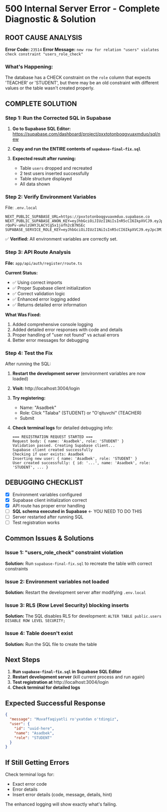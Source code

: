 # 500 Internal Server Error - Complete Diagnostic & Solution

## ROOT CAUSE ANALYSIS

**Error Code:** `23514`
**Error Message:** `new row for relation "users" violates check constraint "users_role_check"`

### What's Happening:
The database has a CHECK constraint on the `role` column that expects 'TEACHER' or 'STUDENT', but there may be an old constraint with different values or the table wasn't created properly.

## COMPLETE SOLUTION

### Step 1: Run the Corrected SQL in Supabase

1. **Go to Supabase SQL Editor:**
   https://supabase.com/dashboard/project/pxxtotonboqgvuaxmduo/sql/new

2. **Copy and run the ENTIRE contents of `supabase-final-fix.sql`**

3. **Expected result after running:**
   - Table `users` dropped and recreated
   - 2 test users inserted successfully
   - Table structure displayed
   - All data shown

### Step 2: Verify Environment Variables

File: `.env.local`
```env
NEXT_PUBLIC_SUPABASE_URL=https://pxxtotonboqgvuaxmduo.supabase.co
NEXT_PUBLIC_SUPABASE_ANON_KEY=eyJhbGciOiJIUzI1NiIsInR5cCI6IkpXVCJ9.eyJpc3MiOiJzdXBhYmFzZSIsInJlZiI6InB4eHRvdG9uYm9xZ3Z1YXhtZHVvIiwicm9sZSI6ImFub24iLCJpYXQiOjE3NTk5ODAwODMsImV4cCI6MjA3NTU1NjA4M30.P7GdTr-rQoPv-uHulzUHYJLACYCg5x1jofh2cB7NSEc
SUPABASE_SERVICE_ROLE_KEY=eyJhbGciOiJIUzI1NiIsInR5cCI6IkpXVCJ9.eyJpc3MiOiJzdXBhYmFzZSIsInJlZiI6InB4eHRvdG9uYm9xZ3Z1YXhtZHVvIiwicm9sZSI6InNlcnZpY2Vfcm9sZSIsImlhdCI6MTc1OTk4MDA4MywiZXhwIjoyMDc1NTU2MDgzfQ.S4SSNyfgyD15hRB_yqvTcrZAxCnLpfvZY_GjEdoiVXI
```

✅ **Verified:** All environment variables are correctly set.

### Step 3: API Route Analysis

**File:** `app/api/auth/register/route.ts`

**Current Status:**
- ✅ Using correct imports
- ✅ Proper Supabase client initialization
- ✅ Correct validation logic
- ✅ Enhanced error logging added
- ✅ Returns detailed error information

**What Was Fixed:**
1. Added comprehensive console logging
2. Added detailed error responses with code and details
3. Proper handling of "user not found" vs actual errors
4. Better error messages for debugging

### Step 4: Test the Fix

After running the SQL:

1. **Restart the development server** (environment variables are now loaded)
2. **Visit:** http://localhost:3004/login
3. **Try registering:**
   - Name: "Asadbek"
   - Role: Click "Talaba" (STUDENT) or "O'qituvchi" (TEACHER)
   - Submit

4. **Check terminal logs** for detailed debugging info:
   ```
   === REGISTRATION REQUEST STARTED ===
   Request body: { name: 'Asadbek', role: 'STUDENT' }
   Validation passed. Creating Supabase client...
   Supabase client created successfully
   Checking if user exists: Asadbek
   Inserting new user: { name: 'Asadbek', role: 'STUDENT' }
   User created successfully: { id: '...', name: 'Asadbek', role: 'STUDENT', ... }
   ```

## DEBUGGING CHECKLIST

- [x] Environment variables configured
- [x] Supabase client initialization correct
- [x] API route has proper error handling
- [ ] **SQL schema executed in Supabase** ← YOU NEED TO DO THIS
- [ ] Server restarted after running SQL
- [ ] Test registration works

## Common Issues & Solutions

### Issue 1: "users_role_check" constraint violation
**Solution:** Run `supabase-final-fix.sql` to recreate the table with correct constraints

### Issue 2: Environment variables not loaded
**Solution:** Restart the development server after modifying `.env.local`

### Issue 3: RLS (Row Level Security) blocking inserts
**Solution:** The SQL disables RLS for development: `ALTER TABLE public.users DISABLE ROW LEVEL SECURITY;`

### Issue 4: Table doesn't exist
**Solution:** Run the SQL file to create the table

## Next Steps

1. **Run `supabase-final-fix.sql` in Supabase SQL Editor**
2. **Restart development server** (kill current process and run again)
3. **Test registration at** http://localhost:3004/login
4. **Check terminal for detailed logs**

## Expected Successful Response

```json
{
  "message": "Muvaffaqiyatli ro'yxatdan o'tdingiz",
  "user": {
    "id": "uuid-here",
    "name": "Asadbek",
    "role": "STUDENT"
  }
}
```

## If Still Getting Errors

Check terminal logs for:
- Exact error code
- Error details
- Insert error details (code, message, details, hint)

The enhanced logging will show exactly what's failing.
